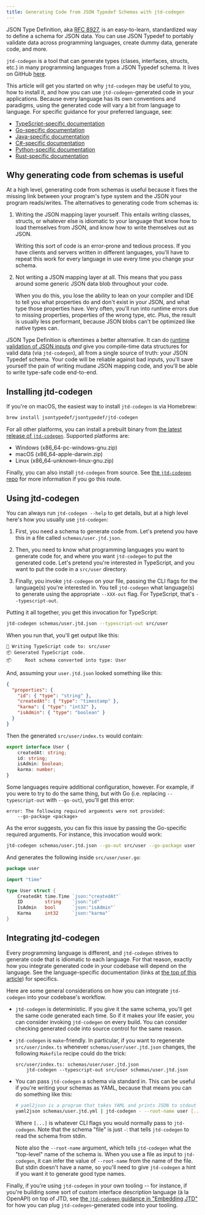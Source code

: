 ```yaml
---
title: Generating Code from JSON Typedef Schemas with jtd-codegen
---
```


JSON Type Definition, aka [RFC 8927](https://tools.ietf.org/html/rfc8927), is an
easy-to-learn, standardized way to define a schema for JSON data. You can use
JSON Typedef to portably validate data across programming languages, create
dummy data, generate code, and more.

`jtd-codegen` is a tool that can generate types (clases, interfaces, structs,
etc.) in many programming languages from a JSON Typedef schema. It lives on
GitHub [here](https://github.com/jsontypedef/json-typedef-codegen).

This article will get you started on why `jtd-codegen` may be useful to you, how
to install it, and how you can use `jtd-codegen`-generated code in your
applications. Because every language has its own conventions and paradigms,
using the generated code will vary a bit from language to language. For specific
guidance for your preferred language, see:

* [TypeScript-specific documentation](/docs/typescript-codegen)
* [Go-specific documentation](/docs/Go-codegen)
* [Java-specific documentation](/docs/Java-codegen)
* [C#-specific documentation](/docs/csharp-codegen)
* [Python-specific documentation](/docs/python-codegen)
* [Rust-specific documentation](/docs/rust-codegen)

## Why generating code from schemas is useful

At a high level, generating code from schemas is useful because it fixes the
missing link between your program's type system and the JSON your program
reads/writes. The alternatives to generating code from schemas is:

1. Writing the JSON mapping layer yourself. This entails writing classes,
   structs, or whatever else is idiomatic to your language that know how to load
   themselves from JSON, and know how to write themselves out as JSON.

   Writing this sort of code is an error-prone and tedious process. If you have
   clients and servers written in different languages, you'll have to repeat
   this work for every language in use every time you change your schema.

2. Not writing a JSON mapping layer at all. This means that you pass around some
   generic JSON data blob throughout your code.

   When you do this, you lose the ability to lean on your compiler and IDE to
   tell you what properties do and don't exist in your JSON, and what type those
   properties have. Very often, you'll run into runtime errors due to missing
   properties, properties of the wrong type, etc. Plus, the result is usually
   less performant, because JSON blobs can't be optimized like native types can.

JSON Type Definition is oftentimes a better alternative. It can do [runtime
validation of JSON inputs](/docs/implementations) *and* give you compile-time
data structures for valid data (via `jtd-codegen`), all from a single source of
truth: your JSON Typedef schema. Your code will be reliable against bad inputs,
you'll save yourself the pain of writing mudane JSON mapping code, and you'll be
able to write type-safe code end-to-end.

## Installing jtd-codegen

If you're on macOS, the easiest way to install `jtd-codegen` is via Homebrew:

```bash
brew install jsontypedef/jsontypedef/jtd-codegen
```

For all other platforms, you can install a prebuilt binary from [the latest
release of
`jtd-codegen`](https://github.com/jsontypedef/json-typedef-codegen/releases/latest).
Supported platforms are:

* Windows (x86_64-pc-windows-gnu.zip)
* macOS (x86_64-apple-darwin.zip)
* Linux (x86_64-unknown-linux-gnu.zip)

Finally, you can also install `jtd-codegen` from source. See [the `jtd-codegen`
repo](https://github.com/jsontypedef/json-typedef-codegen) for more information
if you go this route.

## Using jtd-codegen

You can always run `jtd-codegen --help` to get details, but at a high level
here's how you usually use `jtd-codegen`:

1. First, you need a schema to generate code from. Let's pretend you have this
   in a file called `schemas/user.jtd.json`.

2. Then, you need to know what programming languages you want to generate code
   for, and where you want `jtd-codegen` to put the generated code. Let's
   pretend you're interested in TypeScript, and you want to put the code in a
   `src/user` directory.

3. Finally, you invoke `jtd-codegen` on your file, passing the CLI flags for the
   language(s) you're interested in. You tell `jtd-codegen` what language(s) to
   generate using the appropriate `--XXX-out` flag. For TypeScript, that's
   `--typescript-out`.

Putting it all together, you get this invocation for TypeScript:

```bash
jtd-codegen schemas/user.jtd.json --typescript-out src/user
```

When you run that, you'll get output like this:

```text
📝 Writing TypeScript code to: src/user
📦 Generated TypeScript code.
📦     Root schema converted into type: User
```

And, assuming your `user.jtd.json` looked something like this:

```json
{
  "properties": {
    "id": { "type": "string" },
    "createdAt": { "type": "timestamp" },
    "karma": { "type": "int32" },
    "isAdmin": { "type": "boolean" }
  }
}
```

Then the generated `src/user/index.ts` would contain:

```ts
export interface User {
    createdAt: string;
    id: string;
    isAdmin: boolean;
    karma: number;
}
```

Some languages require additional configuration, however. For example, if you
were to try to do the same thing, but with Go (i.e. replacing `--typescript-out`
with `--go-out`), you'll get this error:

```text
error: The following required arguments were not provided:
    --go-package <package>
```

As the error suggests, you can fix this issue by passing the Go-specific
required arguments. For instance, this invocation would work:

```bash
jtd-codegen schemas/user.jtd.json --go-out src/user --go-package user
```

And generates the following inside `src/user/user.go`:

```go
package user

import "time"

type User struct {
    CreatedAt time.Time `json:"createdAt"`
    ID        string    `json:"id"`
    IsAdmin   bool      `json:"isAdmin"`
    Karma     int32     `json:"karma"`
}
```

## Integrating jtd-codegen

Every programming language is different, and `jtd-codegen` strives to generate
code that is idiomatic to each language. For that reason, exactly how you
integrate generated code in your codebase will depend on the language. See the
language-specific documentation (links at [the top of this article](#top)) for
specifics.

Here are some general considerations on how you can integrate `jtd-codegen` into
your codebase's workflow.

* `jtd-codegen` is deterministic. If you give it the same schema, you'll get the
  same code generated each time. So if it makes your life easier, you can
  consider invoking `jtd-codegen` on every build. You can consider checking
  generated code into source control for the same reason.

* `jtd-codegen` is `make`-friendly. In particular, if you want to regenerate
  `src/user/index.ts` whenever `schemas/user/user.jtd.json` changes, the
  following `Makefile` recipe could do the trick:

  ```make
  src/user/index.ts: schemas/user/user.jtd.json
      jtd-codegen --typescript-out src/user schemas/user.jtd.json
  ```

* You can pass `jtd-codegen` a schema via standard in. This can be useful if
  you're writing your schemas as YAML, because that means you can do something
  like this:

  ```bash
  # yaml2json is a program that takes YAML and prints JSON to stdout
  yaml2json schemas/user.jtd.yml | jtd-codegen - --root-name user [...]
  ```

  Where `[...]` is whatever CLI flags you would normally pass to `jtd-codegen`.
  Note that the schema "file" is just `-`: that tells `jtd-codegen` to read the
  schema from stdin.

  Note also the `--root-name` argument, which tells `jtd-codegen` what the
  "top-level" name of the schema is. When you use a file as input to
  `jtd-codegen`, it can infer the value of `--root-name` from the name of the
  file. But stdin doesn't have a name, so you'll need to give `jtd-codegen` a
  hint if you want it to generate good type names.

Finally, if you're using `jtd-codegen` in your own tooling -- for instance, if
you're building some sort of custom interface description language (à la
OpenAPI) on top of JTD, see [the `jtd-codegen` guidance in "Embedding
JTD"](/docs/embedding-jtd#embedding-jtd-codegen) for how you can plug
`jtd-codegen`-generated code into your tooling.
